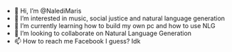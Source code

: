 - 👋 Hi, I’m @NalediMaris
- 👀 I’m interested in music, social justice and natural language generation
- 🌱 I’m currently learning how to build my own pc and how to use NLG
- 💞️ I’m looking to collaborate on Natural Language Generation
- 📫 How to reach me Facebook I guess? Idk

<!---
NalediMaris/NalediMaris is a ✨ special ✨ repository because its `README.md` (this file) appears on your GitHub profile.
You can click the Preview link to take a look at your changes.
--->

